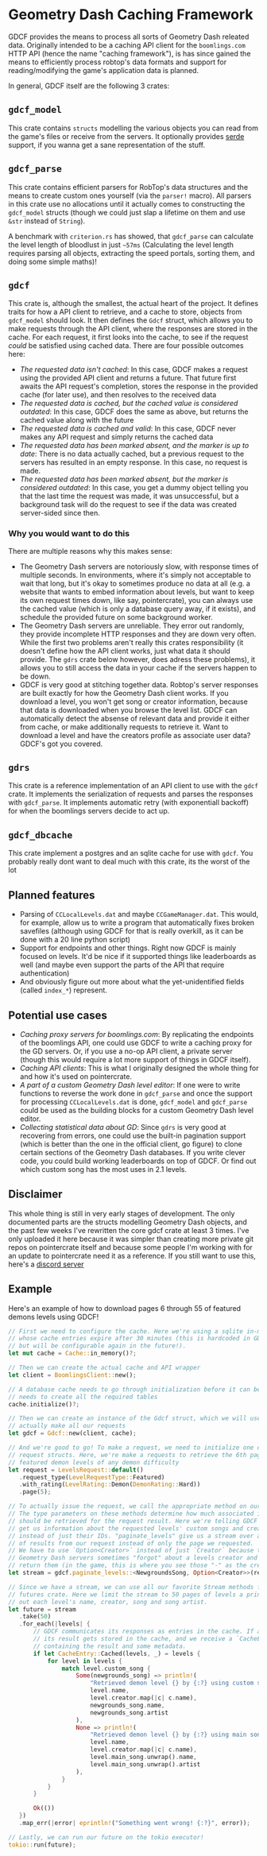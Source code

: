 # Geometry Dash Caching Framework

GDCF provides the means to process all sorts of Geometry Dash releated data. Originally intended to be a caching API client for the `boomlings.com` HTTP API (hence the name "caching framework"), is has since gained the means to efficiently process robtop's data formats and support for reading/modifying the game's application data is planned.

In general, GDCF itself are the following 3 crates:

## `gdcf_model`

This crate contains `structs` modelling the various objects you can read from the game's files or receive from the servers. It optionally provides [serde](https://github.com/serde-rs/serde) support, if you wanna get a sane representation of the stuff.

## `gdcf_parse`

This crate contains efficient parsers for RobTop's data structures and the means to create custom ones yourself (via the `parser!` macro). All parsers in this crate use no allocations until it actually comes to constructing the `gdcf_model` structs (though we could just slap a lifetime on them and use `&str` instead of `String`).

A benchmark with `criterion.rs` has showed, that `gdcf_parse` can calculate the level length of bloodlust in just `~57ms` (Calculating the level length requires parsing all objects, extracting the speed portals, sorting them, and doing some simple maths)!

## `gdcf`

This crate is, although the smallest, the actual heart of the project. It defines traits for how a API client to retrieve, and a cache to store, objects from `gdcf_model` should look. It then defines the `Gdcf` struct, which allows you to make requests through the API client, where the responses are stored in the cache. For each request, it first looks into the cache, to see if the request _could_ be satisfied using cached data. There are four possible outcomes here:

- _The requested data isn't cached_: In this case, GDCF makes a request using the provided API client and returns a future. That future first awaits the API request's completion, stores the response in the provided cache (for later use), and then resolves to the received data
- _The requested data is cached, but the cached value is considered outdated_: In this case, GDCF does the same as above, but returns the cached value along with the future
- _The requested data is cached and valid_: In this case, GDCF never makes any API request and simply returns the cached data
- _The requested data has been marked absent, and the marker is up to date_: There is no data actually cached, but a previous request to the servers has resulted in an empty response. In this case, no request is made.
- _The requested data has been marked absent, but the marker is considered outdated_: In this case, you get a dummy object telling you that the last time the request was made, it was unsuccessful, but a background task will do the request to see if the data was created server-sided since then. 

### Why you would want to do this

There are multiple reasons why this makes sense:

- The Geometry Dash servers are notoriously slow, with response times of multiple seconds. In environments, where it's simply not acceptable to wait that long, but it's okay to sometimes produce no data at all (e.g. a website that wants to embed information about levels, but want to keep its own request times down, like say, pointercrate), you can always use the cached value (which is only a database query away, if it exists), and schedule the provided future on some background worker.
- The Geometry Dash servers are unreliable. They error out randomly, they provide incomplete HTTP responses and they are down very often. While the first two problems aren't really this crates responsibility (it doesn't define how the API client works, just what data it should provide. The `gdrs` crate below however, does adress these problems), it allows you to still access the data in your cache if the servers happen to be down.
- GDCF is very good at stitching together data. Robtop's server responses are built exactly for how the Geometry Dash client works. If you download a level, you won't get song or creator information, because that data is downloaded when you browse the level list. GDCF can automatically detect the absense of relevant data and provide it either from cache, or make additionally requests to retrieve it. Want to download a level and have the creators profile as associate user data? GDCF's got you covered.

## `gdrs`

This crate is a reference implementation of an API client to use with the `gdcf` crate. It implements the serialization of requests and parses the responses with `gdcf_parse`. It implements automatic retry (with exponentiall backoff) for when the boomlings servers decide to act up.

## `gdcf_dbcache`

This crate implement a postgres and an sqlite cache for use with `gdcf`. You probably really dont want to deal much with this crate, its the worst of the lot

## Planned features

- Parsing of `CCLocalLevels.dat` and maybe `CCGameManager.dat`. This would, for example, allow us to write a program that automatically fixes broken savefiles (although using GDCF for that is really overkill, as it can be done with a 20 line python script)
- Support for endpoints and other things. Right now GDCF is mainly focused on levels. It'd be nice if it supported things like leaderboards as well (and maybe even support the parts of the API that require authentication)
- And obviously figure out more about what the yet-unidentified fields (called `index_*`) represent.

## Potential use cases

- _Caching proxy servers for boomlings.com_: By replicating the endpoints of the boomlings API, one could use GDCF to write a caching proxy for the GD servers. Or, if you use a no-op API client, a private server (though this would require a lot more support of things in GDCF itself).
- _Caching API clients_: This is what I originally designed the whole thing for and how it's used on pointercrate.
- _A part of a custom Geometry Dash level editor_: If one were to write functions to reverse the work done in `gdcf_parse` and once the support for processing `CCLocalLevels.dat` is done, `gdcf_model` and `gdcf_parse` could be used as the building blocks for a custom Geometry Dash level editor.
- _Collecting statistical data about GD_: Since `gdrs` is very good at recovering from errors, one could use the built-in pagination support (which is better than the one in the official client, go figure) to clone certain sections of the Geometry Dash databases. If you write clever code, you could build working leaderboards on top of GDCF. Or find out which custom song has the most uses in 2.1 levels.

## Disclaimer

This whole thing is still in very early stages of development. The only documented parts are the structs modelling Geometry Dash objects, and the past few weeks I've rewritten the core gdcf crate at least 3 times. I've only uploaded it here because it was simpler than creating more private git repos on pointercrate itself and because some people I'm working with for an update to pointercrate need it as a reference. If you still want to use this, here's a [discord server](https://discord.gg/sQewUEB)

## Example

Here's an example of how to download pages 6 through 55 of featured demons levels using GDCF!

```rust
// First we need to configure the cache. Here we're using a sqlite in-memory database
// whose cache entries expire after 30 minutes (this is hardcoded in GDCF right now,
// but will be configurable again in the future!).
let mut cache = Cache::in_memory()?;

// Then we can create the actual cache and API wrapper
let client = BoomlingsClient::new();

// A database cache needs to go through initialization before it can be used, as it
// needs to create all the required tables
cache.initialize()?;

// Then we can create an instance of the Gdcf struct, which we will use to
// actually make all our requests
let gdcf = Gdcf::new(client, cache);

// And we're good to go! To make a request, we need to initialize one of the
// request structs. Here, we're make a requests to retrieve the 6th page of
// featured demon levels of any demon difficulty
let request = LevelsRequest::default()
   .request_type(LevelRequestType::Featured)
   .with_rating(LevelRating::Demon(DemonRating::Hard))
   .page(5);

// To actually issue the request, we call the appropriate method on our Gdcf instance.
// The type parameters on these methods determine how much associated information
// should be retrieved for the request result. Here we're telling GDCF to also
// get us information about the requested levels' custom songs and creators
// instead of just their IDs. "paginate_levels" give us a stream over all pages
// of results from our request instead of only the page we requested.
// We have to use `Option<Creator>` instead of just `Creator` because the
// Geometry Dash servers sometimes "forgot" about a levels creator and simply do not
// return them (in the game, this is where you see those "-" as the creator name)
let stream = gdcf.paginate_levels::<NewgroundsSong, Option<Creator>>(request)?;

// Since we have a stream, we can use all our favorite Stream methods from the
// futures crate. Here we limit the stream to 50 pages of levels a print
// out each level's name, creator, song and song artist.
let future = stream
   .take(50)
   .for_each(|levels| {
       // GDCF communicates its responses as entries in the cache. If a request was succesful,
       // its result gets stored in the cache, and we receive a `CacheEntry::Cached` variant,
       // containing the result and some metadata.
       if let CacheEntry::Cached(levels, _) = levels {
           for level in levels {
               match level.custom_song {
                   Some(newgrounds_song) => println!(
                       "Retrieved demon level {} by {:?} using custom song {} by {}",
                       level.name,
                       level.creator.map(|c| c.name),
                       newgrounds_song.name,
                       newgrounds_song.artist
                   ),
                   None => println!(
                       "Retrieved demon level {} by {:?} using main song {} by {}",
                       level.name,
                       level.creator.map(|c| c.name),
                       level.main_song.unwrap().name,
                       level.main_song.unwrap().artist
                   ),
               }
           }
       }

       Ok(())
   })
   .map_err(|error| eprintln!("Something went wrong! {:?}", error));

// Lastly, we can run our future on the tokio executor!
tokio::run(future);
```
